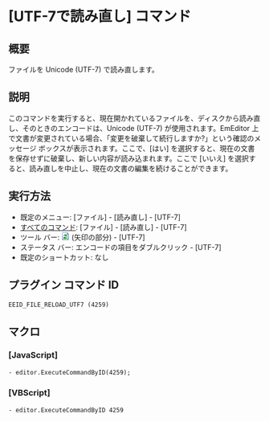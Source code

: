 # \[UTF-7で読み直し\] コマンド

## 概要

ファイルを Unicode (UTF-7) で読み直します。

## 説明

このコマンドを実行すると、現在開かれているファイルを、ディスクから読み直し、そのときのエンコードは、Unicode (UTF-7) が使用されます。EmEditor
上で文書が変更されている場合、「変更を破棄して続行しますか?」という確認のメッセージ ボックスが表示されます。ここで、\[はい\]
を選択すると、現在の文書を保存せずに破棄し、新しい内容が読み込まれます。ここで \[いいえ\]
を選択すると、読み直しを中止し、現在の文書の編集を続けることができます。

## 実行方法

- 既定のメニュー: \[ファイル\] \- \[読み直し\] \- \[UTF-7\]
- [すべてのコマンド](../../glossary/allcommands): \[ファイル\] \- \[読み直し\] \- \[UTF-7\]
- ツール バー: ![](../../images/reload.png) (矢印の部分) \- \[UTF-7\]
- ステータス バー: エンコードの項目をダブルクリック \- \[UTF-7\]
- 既定のショートカット: なし

## プラグイン コマンド ID

```
EEID_FILE_RELOAD_UTF7 (4259)
```

## マクロ

### \[JavaScript\]

```
- editor.ExecuteCommandByID(4259);
```

### \[VBScript\]

```
- editor.ExecuteCommandByID 4259
```
